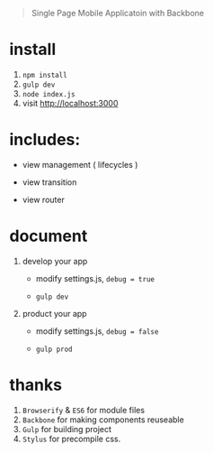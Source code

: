 > Single Page Mobile Applicatoin with Backbone

# install

1. `npm install`
2. `gulp dev`
3. `node index.js`
4. visit [http://localhost:3000](http://localhost:3000)

# includes:

* view management ( lifecycles )
    
* view transition
    
* view router


# document

1. develop your app	

	* modify settings.js,   `debug = true`
	
	* `gulp dev`

2. product your app	

	* modify settings.js,   `debug = false`
	
	* `gulp prod`
	
	
# thanks

1. `Browserify` & `ES6` for module files
2. `Backbone` for making components reuseable
3. `Gulp` for building project
4. `Stylus` for precompile css.